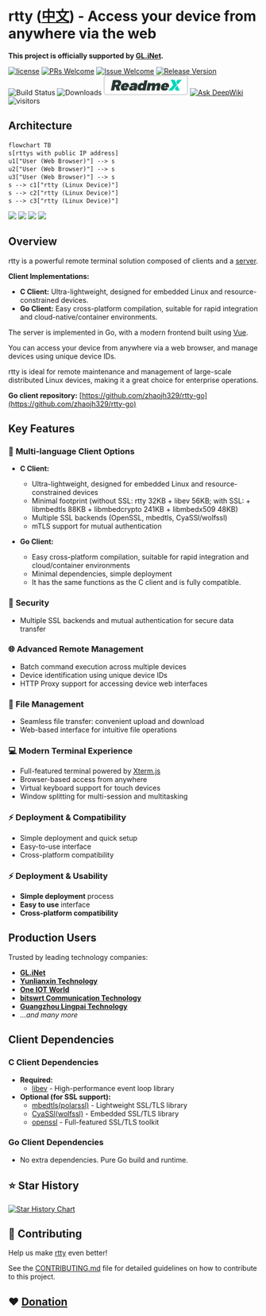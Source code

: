 # rtty ([中文](/README_ZH.md)) - Access your device from anywhere via the web

**This project is officially supported by [GL.iNet](https://www.gl-inet.com).**

[1]: https://img.shields.io/badge/license-MIT-brightgreen.svg?style=plastic
[2]: /LICENSE
[3]: https://img.shields.io/badge/PRs-welcome-brightgreen.svg?style=plastic
[4]: https://github.com/zhaojh329/rtty/pulls
[5]: https://img.shields.io/badge/Issues-welcome-brightgreen.svg?style=plastic
[6]: https://github.com/zhaojh329/rtty/issues/new
[7]: https://img.shields.io/badge/release-9.0.2-blue.svg?style=plastic
[8]: https://github.com/zhaojh329/rtty/releases
[9]: https://github.com/zhaojh329/rtty/workflows/build/badge.svg
[10]: https://raw.githubusercontent.com/CodePhiliaX/resource-trusteeship/main/readmex.svg
[11]: https://readmex.com/zhaojh329/rtty
[12]: https://deepwiki.com/badge.svg
[13]: https://deepwiki.com/zhaojh329/rtty
[14]: https://img.shields.io/github/downloads/zhaojh329/rtty/total

[![license][1]][2]
[![PRs Welcome][3]][4]
[![Issue Welcome][5]][6]
[![Release Version][7]][8]
![Build Status][9]
![Downloads][14]
[![ReadmeX][10]][11]
[![Ask DeepWiki][12]][13]
![visitors](https://visitor-badge.laobi.icu/badge?page_id=zhaojh329.rtty)

[Xterm.js]: https://github.com/xtermjs/xterm.js
[libev]: http://software.schmorp.de/pkg/libev.html
[openssl]: https://github.com/openssl/openssl
[mbedtls(polarssl)]: https://github.com/ARMmbed/mbedtls
[CyaSSl(wolfssl)]: https://github.com/wolfSSL/wolfssl
[vue]: https://github.com/vuejs/vue
[server]: https://github.com/zhaojh329/rttys

## Architecture

```mermaid
flowchart TB
s[rttys with public IP address]
u1["User (Web Browser)"] --> s
u2["User (Web Browser)"] --> s
u3["User (Web Browser)"] --> s
s --> c1["rtty (Linux Device)"]
s --> c2["rtty (Linux Device)"]
s --> c3["rtty (Linux Device)"]
```

![](/img/terminal.gif)
![](/img/file.gif)
![](/img/web.gif)
![](/img/virtual-keyboard.jpg)

## Overview

rtty is a powerful remote terminal solution composed of clients and a [server].

**Client Implementations:**
- **C Client:** Ultra-lightweight, designed for embedded Linux and resource-constrained devices.
- **Go Client:** Easy cross-platform compilation, suitable for rapid integration and cloud-native/container environments.

The server is implemented in Go, with a modern frontend built using [Vue].

You can access your device from anywhere via a web browser, and manage devices using unique device IDs.

rtty is ideal for remote maintenance and management of large-scale distributed Linux devices, making it a great choice for enterprise operations.

**Go client repository:** [https://github.com/zhaojh329/rtty-go](https://github.com/zhaojh329/rtty-go)

## Key Features

### 🚀 **Multi-language Client Options**
- **C Client:**
  - Ultra-lightweight, designed for embedded Linux and resource-constrained devices
  - Minimal footprint (without SSL: rtty 32KB + libev 56KB; with SSL: + libmbedtls 88KB + libmbedcrypto 241KB + libmbedx509 48KB)
  - Multiple SSL backends (OpenSSL, mbedtls, CyaSSl/wolfssl)
  - mTLS support for mutual authentication

- **Go Client:**
  - Easy cross-platform compilation, suitable for rapid integration and cloud/container environments
  - Minimal dependencies, simple deployment
  - It has the same functions as the C client and is fully compatible.

### 🔐 **Security**
- Multiple SSL backends and mutual authentication for secure data transfer

### 🌐 **Advanced Remote Management**
- Batch command execution across multiple devices
- Device identification using unique device IDs
- HTTP Proxy support for accessing device web interfaces

### 📁 **File Management**
- Seamless file transfer: convenient upload and download
- Web-based interface for intuitive file operations

### 💻 **Modern Terminal Experience**
- Full-featured terminal powered by [Xterm.js]
- Browser-based access from anywhere
- Virtual keyboard support for touch devices
- Window splitting for multi-session and multitasking

### ⚡ **Deployment & Compatibility**
- Simple deployment and quick setup
- Easy-to-use interface
- Cross-platform compatibility

### ⚡ **Deployment & Usability**
- **Simple deployment** process
- **Easy to use** interface
- **Cross-platform compatibility**

## Production Users

Trusted by leading technology companies:

- **[GL.iNet](https://www.gl-inet.com/)**
- **[Yunlianxin Technology](http://www.iyunlink.com/)**
- **[One IOT World](https://www.oneiotworld.com/)**
- **[bitswrt Communication Technology](http://bitswrt.com/)**
- **[Guangzhou Lingpai Technology](https://linkpi.cn/)**
- *...and many more*


## Client Dependencies

### C Client Dependencies
- **Required:**
  - [libev] - High-performance event loop library
- **Optional (for SSL support):**
  - [mbedtls(polarssl)] - Lightweight SSL/TLS library
  - [CyaSSl(wolfssl)] - Embedded SSL/TLS library
  - [openssl] - Full-featured SSL/TLS toolkit

### Go Client Dependencies
- No extra dependencies. Pure Go build and runtime.

## ⭐ Star History

[![Star History Chart](https://api.star-history.com/svg?repos=zhaojh329/rtty&type=Date)](https://www.star-history.com/#zhaojh329/rtty&Date)

## 🤝 Contributing

Help us make [rtty](https://github.com/zhaojh329/rtty) even better!

See the [CONTRIBUTING.md](https://github.com/zhaojh329/rtty/blob/master/CONTRIBUTING.md) file for detailed guidelines on how to contribute to this project.

## ❤️ [Donation](https://zhaojh329.github.io/zhaojh329/)

